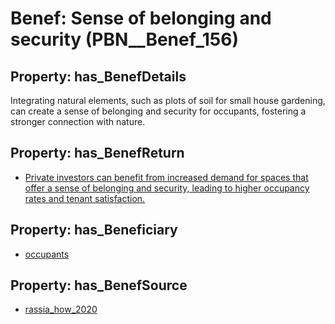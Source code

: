 # Benef: __Sense of belonging and security__ (PBN__Benef_156)

## Property: has_BenefDetails

Integrating natural elements, such as plots of soil for small house gardening, can create a sense of belonging and security for occupants, fostering a stronger connection with nature.

## Property: has_BenefReturn

* [Private investors can benefit from increased demand for spaces that offer a sense of belonging and security, leading to higher occupancy rates and tenant satisfaction.](../BenefReturn/PBN__BenefReturn_157)

## Property: has_Beneficiary

* [occupants](../Stakeholder/PBN__Stakeholder_92)

## Property: has_BenefSource

* [rassia_how_2020](../Article/PBN__Article_34)

